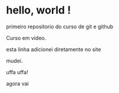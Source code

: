 # hello, world !
 primeiro repositorio do curso de git e github

Curso em video.

esta linha adicionei diretamente no site 


mudei.

uffa
uffa!

agora vai


